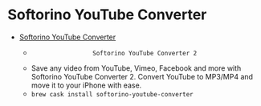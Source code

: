 # Softorino YouTube Converter
- [Softorino YouTube Converter](https://softorino.com/youtube-converter/)
  -                      Softorino YouTube Converter 2                
  - Save any video from YouTube, Vimeo, Facebook and more with Softorino YouTube Converter 2. Convert YouTube to MP3/MP4 and move it to your iPhone with ease.
  - `brew cask install softorino-youtube-converter`
